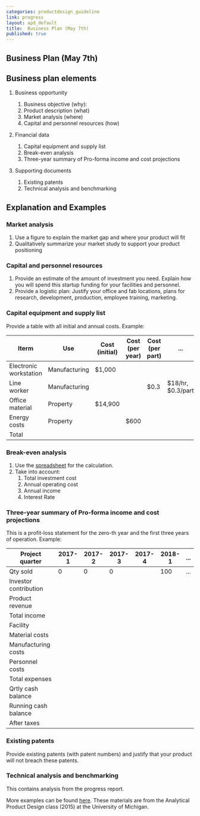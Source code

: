 ```yaml
---
categories: productdesign_guideline
link: progress
layout: apd_default
title:  Business Plan (May 7th)
published: true
---
```

## Business Plan (May 7th)

## Business plan elements

  1. Business opportunity
      1. Business objective (why): 
      2. Product description (what)
      3. Market analysis (where)
      4. Capital and personnel resources (how)
    
  2. Financial data
      1. Capital equipment and supply list 
      2. Break-even analysis 
      3. Three-year summary of Pro-forma income and cost projections 
    
  3. Supporting documents
      1. Existing patents
      2. Technical analysis and benchmarking
      
## Explanation and Examples

### Market analysis

1. Use a figure to explain the market gap and where your product will fit
2. Qualitatively summarize your market study to support your product positioning

### Capital and personnel resources

1. Provide an estimate of the amount of investment you need. Explain how you will spend
this startup funding for your facilities and personnel.
2. Provide a logistic plan: Justify your office and fab locations, plans for research, 
development, production, employee training, marketing.

### Capital equipment and supply list

Provide a table with all initial and annual costs. Example:

| Iterm | Use | Cost (initial) | Cost (per year) | Cost (per part) | ... |
| ----  | --- | -------------- | --------------- | --------------- | --- |
| Electronic workstation | Manufacturing | $1,000 | | | |
| Line worker | Manufacturing | | | $0.3 | $18/hr, $0.3/part|
| Office material | Property | $14,900 | | | |
| Energy costs | Property | | $600 | | | |
| Total | | | | | |

### Break-even analysis

1. Use the [spreadsheet][1] for the calculation.
2. Take into account:
    1. Total investment cost
    2. Annual operating cost
    3. Annual income
    4. Interest Rate
    
### Three-year summary of Pro-forma income and cost projections
This is a profit-loss statement for the zero-th year and the first three years of operation. Example:

| Project quarter | 2017-1 | 2017-2 | 2017-3 | 2017-4 | 2018-1 | ... |
| --------------- | ------ | ------ | ------ | ------ | ------ | --- |
| Qty sold        | 0      | 0      | 0      |        | 100    | ... |
| Investor contribution | | | | | | |
| Product revenue | | | | | | |
| Total income | | | | | | |
| Facility | | | | | | |
| Material costs | | | | | | |
| Manufacturing costs | | | | | | |
| Personnel costs | | | | | | |
| Total expenses | | | | | | |
| Qrtly cash balance | | | | | | |
| Running cash balance | | | | | | |
| After taxes | | | | | | |

### Existing patents
Provide existing patents (with patent numbers) and justify that your product will not breach these
patents. 

### Technical analysis and benchmarking
This contains analysis from the progress report.

More examples can be found [here][2]. These materials are from the Analytical Product Design class (2015)
at the University of Michigan.

[1]: https://docs.google.com/spreadsheets/d/1sCL38r9I73seXU7IXAj6VPdroeFTddfsGBVgFXyvBMA/edit#gid=428714885
[2]: /_teaching/productdesign/businessplan_examples.pptx